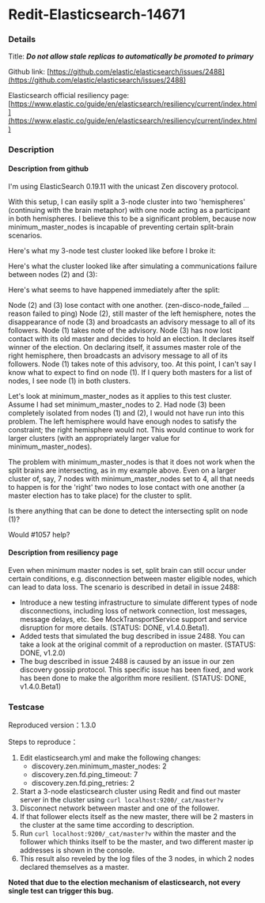# Redit-Elasticsearch-14671

### Details

Title: ***Do not allow stale replicas to automatically be promoted to primary***

Github link: [https://github.com/elastic/elasticsearch/issues/2488](https://github.com/elastic/elasticsearch/issues/2488)

Elasticsearch official resiliency page: [https://www.elastic.co/guide/en/elasticsearch/resiliency/current/index.html](https://www.elastic.co/guide/en/elasticsearch/resiliency/current/index.html)

### Description

#### Description from github

I'm using ElasticSearch 0.19.11 with the unicast Zen discovery protocol.

With this setup, I can easily split a 3-node cluster into two 'hemispheres' (continuing with the brain metaphor) with one node acting as a participant in both hemispheres. I believe this to be a significant problem, because now minimum_master_nodes is incapable of preventing certain split-brain scenarios.

Here's what my 3-node test cluster looked like before I broke it:

Here's what the cluster looked like after simulating a communications failure between nodes (2) and (3):

Here's what seems to have happened immediately after the split:

Node (2) and (3) lose contact with one another. (zen-disco-node_failed ... reason failed to ping)
Node (2), still master of the left hemisphere, notes the disappearance of node (3) and broadcasts an advisory message to all of its followers. Node (1) takes note of the advisory.
Node (3) has now lost contact with its old master and decides to hold an election. It declares itself winner of the election. On declaring itself, it assumes master role of the right hemisphere, then broadcasts an advisory message to all of its followers. Node (1) takes note of this advisory, too.
At this point, I can't say I know what to expect to find on node (1). If I query both masters for a list of nodes, I see node (1) in both clusters.

Let's look at minimum_master_nodes as it applies to this test cluster. Assume I had set minimum_master_nodes to 2. Had node (3) been completely isolated from nodes (1) and (2), I would not have run into this problem. The left hemisphere would have enough nodes to satisfy the constraint; the right hemisphere would not. This would continue to work for larger clusters (with an appropriately larger value for minimum_master_nodes).

The problem with minimum_master_nodes is that it does not work when the split brains are intersecting, as in my example above. Even on a larger cluster of, say, 7 nodes with minimum_master_nodes set to 4, all that needs to happen is for the 'right' two nodes to lose contact with one another (a master election has to take place) for the cluster to split.

Is there anything that can be done to detect the intersecting split on node (1)?

Would #1057 help?

#### Description from resiliency page

Even when minimum master nodes is set, split brain can still occur under certain conditions, e.g. disconnection between master eligible nodes, which can lead to data loss. The scenario is described in detail in issue 2488:

- Introduce a new testing infrastructure to simulate different types of node disconnections, including loss of network connection, lost messages, message delays, etc. See MockTransportService support and service disruption for more details. (STATUS: DONE, v1.4.0.Beta1).
- Added tests that simulated the bug described in issue 2488. You can take a look at the original commit of a reproduction on master. (STATUS: DONE, v1.2.0)
- The bug described in issue 2488 is caused by an issue in our zen discovery gossip protocol. This specific issue has been fixed, and work has been done to make the algorithm more resilient. (STATUS: DONE, v1.4.0.Beta1)

### Testcase

Reproduced version：1.3.0

Steps to reproduce：
1. Edit elasticsearch.yml and make the following changes:
    - discovery.zen.minimum_master_nodes: 2
    - discovery.zen.fd.ping_timeout: 7
    - discovery.zen.fd.ping_retries: 2
2. Start a 3-node elasticsearch cluster using Redit and find out master server in the cluster using `curl localhost:9200/_cat/master?v`
3. Disconnect network between master and one of the follower.
4. If that follower elects itself as the new master, there will be 2 masters in the cluster at the same time according to description.
5. Run `curl localhost:9200/_cat/master?v` within the master and the follower which thinks itself to be the master, and two different master ip addresses is shown in the console.
6. This result also reveled by the log files of the 3 nodes, in which 2 nodes declared themselves as a master.

**Noted that due to the election mechanism of elasticsearch, not every single test can trigger this bug.**
